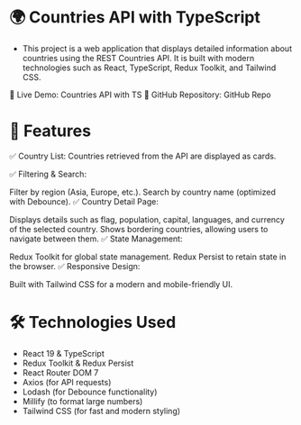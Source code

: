 # 🌍 Countries API with TypeScript

- This project is a web application that displays detailed information about countries using the REST Countries API. It is built with modern technologies such as React, TypeScript, Redux Toolkit, and Tailwind CSS.

🔗 Live Demo: Countries API with TS
🔗 GitHub Repository: GitHub Repo

# 🚀 Features

✅ Country List: Countries retrieved from the API are displayed as cards.

✅ Filtering & Search:

Filter by region (Asia, Europe, etc.).
Search by country name (optimized with Debounce).
✅ Country Detail Page:

Displays details such as flag, population, capital, languages, and currency of the selected country.
Shows bordering countries, allowing users to navigate between them.
✅ State Management:

Redux Toolkit for global state management.
Redux Persist to retain state in the browser.
✅ Responsive Design:

Built with Tailwind CSS for a modern and mobile-friendly UI.

# 🛠️ Technologies Used

- React 19 & TypeScript
- Redux Toolkit & Redux Persist
- React Router DOM 7
- Axios (for API requests)
- Lodash (for Debounce functionality)
- Millify (to format large numbers)
- Tailwind CSS (for fast and modern styling)
